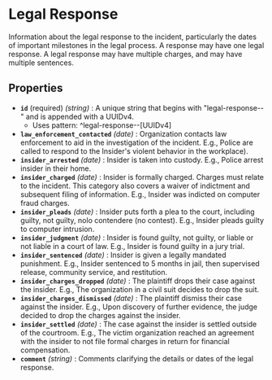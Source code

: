 # Legal Response

Information about the legal response to the incident, particularly the dates of important milestones in the legal process. A response may have one legal response. A legal response may have multiple charges, and may have multiple sentences.

## Properties

- **`id`** (required) *(string)* : A unique string that begins with "legal-response--" and is appended with a UUIDv4.
	- Uses pattern: ^legal-response--[UUIDv4]
- **`law_enforcement_contacted`** *(date)* : Organization contacts law enforcement to aid in the investigation of the incident. E.g., Police are called to respond to the Insider's violent behavior in the workplace).
- **`insider_arrested`** *(date)* : Insider is taken into custody. E.g., Police arrest insider in their home.
- **`insider_charged`** *(date)* : Insider is formally charged. Charges must relate to the incident. This category also covers a waiver of indictment and subsequent filing of information. E.g., Insider was indicted on computer fraud charges.
- **`insider_pleads`** *(date)* : Insider puts forth a plea to the court, including guilty, not guilty, nolo contendere (no contest). E.g., Insider pleads guilty to computer intrusion.
- **`insider_judgment`** *(date)* : Insider is found guilty, not guilty, or liable or not liable in a court of law. E.g., Insider is found guilty in a jury trial.
- **`insider_sentenced`** *(date)* : Insider is given a legally mandated punishment. E.g., Insider sentenced to 5 months in jail, then supervised release, community service, and restitution.
- **`insider_charges_dropped`** *(date)* : The plaintiff drops their case against the insider. E.g., The organization in a civil suit decides to drop the suit.
- **`insider_charges_dismissed`** *(date)* : The plaintiff dismiss their case against the insider. E.g., Upon discovery of further evidence, the judge decided to drop the charges against the insider.
- **`insider_settled`** *(date)* : The case against the insider is settled outside of the courtroom. E.g., The victim organization reached an agreement with the insider to not file formal charges in return for financial compensation.
- **`comment`** *(string)* : Comments clarifying the details or dates of the legal response.
